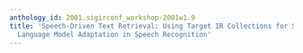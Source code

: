 ```yaml
---
anthology_id: 2001.sigirconf_workshop-2001w1.9
title: 'Speech-Driven Text Retrieval: Using Target IR Collections for Statistical
  Language Model Adaptation in Speech Recognition'
---
```

